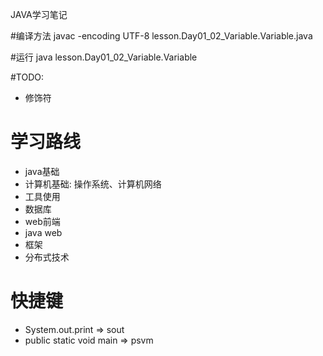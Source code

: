 JAVA学习笔记

#编译方法
javac -encoding UTF-8 lesson.Day01_02_Variable.Variable.java

#运行
java lesson.Day01_02_Variable.Variable


#TODO:
- 修饰符

# 学习路线

- java基础
- 计算机基础: 操作系统、计算机网络
- 工具使用
- 数据库
- web前端
- java web
- 框架
- 分布式技术

# 快捷键
- System.out.print => sout
- public static void main => psvm




